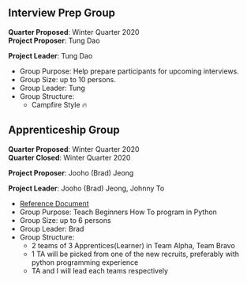 ## Interview Prep Group

**Quarter Proposed**: Winter Quarter 2020 <br/>
**Project Proposer**: Tung Dao

**Project Leader**: Tung Dao

- Group Purpose: Help prepare participants for upcoming interviews.
- Group Size: up to 10 persons.
- Group Leader: Tung
- Group Structure:
  - Campfire Style 🔥

## Apprenticeship Group

**Quarter Proposed**: Winter Quarter 2020 <br/>
**Quarter Closed**: Winter Quarter 2020

**Project Proposer**: Jooho (Brad) Jeong

**Project Leader**: Jooho (Brad) Jeong, Johnny To

- [Reference Document](https://docs.google.com/document/d/1OdzEEAuD_hxE2xEsTPNw496UCWtAdXINj-meTOsLXBk)
- Group Purpose: Teach Beginners How To program in Python
- Group Size: up to 6 persons
- Group Leader: Brad
- Group Structure:
  - 2 teams of 3 Apprentices(Learner) in Team Alpha, Team Bravo
  - 1 TA will be picked from one of the new recruits, preferably with python programming experience
  - TA and I will lead each teams respectively
